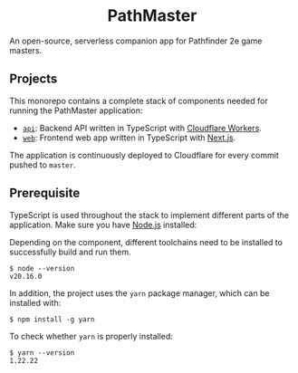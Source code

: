 <p align="center">
  <h1 align="center">PathMaster</h1>
</p>

An open-source, serverless companion app for Pathfinder 2e game masters.

## Projects

This monorepo contains a complete stack of components needed for running the PathMaster application:

- [`api`](./api): Backend API written in TypeScript with [Cloudflare Workers](https://workers.cloudflare.com/).
- [`web`](./web): Frontend web app written in TypeScript with [Next.js](https://nextjs.org/).

The application is continuously deployed to Cloudflare for every commit pushed to `master`.

## Prerequisite

TypeScript is used throughout the stack to implement different parts of the application. Make sure you have [Node.js](https://nodejs.org/) installed:

Depending on the component, different toolchains need to be installed to successfully build and run them.

```console
$ node --version
v20.16.0
```

In addition, the project uses the `yarn` package manager, which can be installed with:

```console
$ npm install -g yarn
```

To check whether `yarn` is properly installed:

```console
$ yarn --version
1.22.22
```
